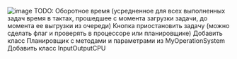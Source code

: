 ![image](https://github.com/user-attachments/assets/3c8172ec-9915-48c5-898f-cdf5a2eeea7b)
TODO:
Оборотное время (усредненное для всех выполненных задач время в тактах, прошедшее с момента загрузки задачи, до момента ее выгрузки из очереди)
Кнопка приостановить задачу (можно сделать флаг и проверять в процессоре или планировщике)
Добавить класс Планировщик с методами и параметрами из MyOperationSystem
Добавить класс InputOutputCPU
